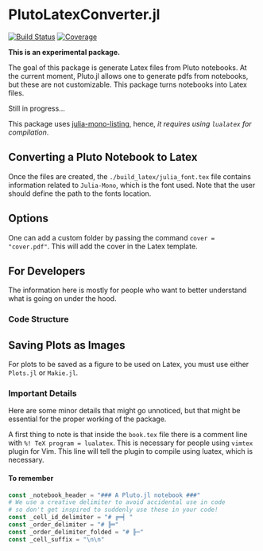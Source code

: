 # PlutoLatexConverter.jl
<!-- <a href=''><img src="docs/src/assets/logo.svg" align="right" height="70.5" /></a> -->

[![Build Status](https://github.com/davibarreira/PlutoLatexConverter.jl/workflows/CI/badge.svg)](https://github.com/davibarreira/PlutoLatexConverter.jl/actions)
[![Coverage](https://codecov.io/gh/davibarreira/PlutoLatexConverter.jl/branch/master/graph/badge.svg)](https://codecov.io/gh/davibarreira/PlutoLatexConverter.jl)

**This is an experimental package.**

The goal of this package is generate Latex files from Pluto notebooks.
At the current moment, Pluto.jl allows one to generate pdfs from notebooks,
but these are not customizable. This package turns notebooks into Latex files.

Still in progress...

This package uses [julia-mono-listing](https://github.com/mossr/julia-mono-listings),
hence, *it requires using `lualatex` for compilation*.

## Converting a Pluto Notebook to Latex

Once the files are created, the `./build_latex/julia_font.tex` file
contains information related to `Julia-Mono`, which is the font
used. Note that the user should define the path to the fonts location.

## Options

One can add a custom folder by passing the command
`cover = "cover.pdf"`. This will add the cover in the Latex template.

## For Developers
The information here is mostly for people who want to better understand what is
going on under the hood.

### Code Structure

## Saving Plots as Images

For plots to be saved as a figure to be used
on Latex, you must use either `Plots.jl`
or `Makie.jl`.


### Important Details
Here are some minor details that might go unnoticed, but that might be essential
for the proper working of the package.

A first thing to note is that inside the `book.tex` file there is a comment
line with `%! TeX program = lualatex`. This is necessary for people
using `vimtex` plugin for Vim. This line will tell the plugin to compile using
luatex, which is necessary.


#### To remember
```julia
const _notebook_header = "### A Pluto.jl notebook ###"
# We use a creative delimiter to avoid accidental use in code
# so don't get inspired to suddenly use these in your code!
const _cell_id_delimiter = "# ╔═╡ "
const _order_delimiter = "# ╠═"
const _order_delimiter_folded = "# ╟─"
const _cell_suffix = "\n\n"
```

